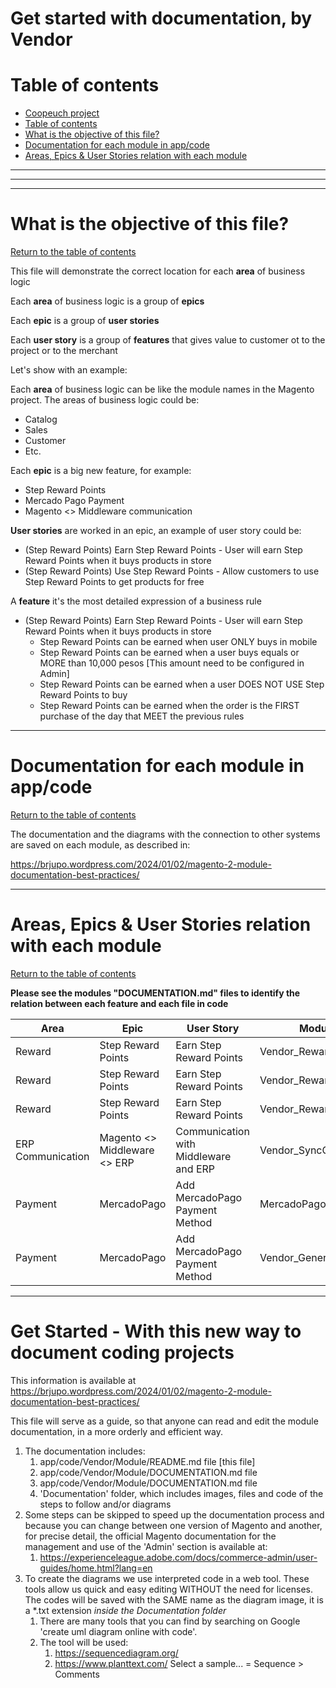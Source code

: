 # Get started with documentation, by Vendor

# Table of contents  <a id="tableOfContentsPhpStorm"></a>

<!-- TOC -->

* [Coopeuch project](#coopeuch-project)
* [Table of contents  <a id="tableOfContentsPhpStorm"></a>](#table-of-contents-a-idtableofcontentsphpstorma)
* [What is the objective of this file? <a id="objective"></a>](#what-is-the-objective-of-this-file-a-idobjectivea)
* [Documentation for each module in app/code](#documentation-for-each-module-in-appcode)
* [Areas, Epics & User Stories relation with each module](#areas-epics--user-stories-relation-with-each-module)

<!-- TOC -->

---

---

---

# What is the objective of this file? <a id="objective"></a>

[Return to the table of contents](#table-of-contents-a-idtableofcontentsphpstorma)

This file will demonstrate the correct location for each **area** of business logic

Each **area** of business logic is a group of **epics**

Each **epic** is a group of **user stories**

Each **user story** is a group of **features** that gives value to customer ot to the project or to the merchant

Let's show with an example:

Each **area** of business logic can be like the module names in the Magento project. The areas of business logic could
be:

- Catalog
- Sales
- Customer
- Etc.

Each **epic** is a big new feature, for example:

- Step Reward Points
- Mercado Pago Payment
- Magento <> Middleware communication

**User stories** are worked in an epic, an example of user story could be:

- (Step Reward Points) Earn Step Reward Points - User will earn Step Reward Points when it buys products in store
- (Step Reward Points) Use Step Reward Points - Allow customers to use Step Reward Points to get products for free

A **feature** it's the most detailed expression of a business rule

- (Step Reward Points) Earn Step Reward Points - User will earn Step Reward Points when it buys products in store
    - Step Reward Points can be earned when user ONLY buys in mobile
    - Step Reward Points can be earned when a user buys equals or MORE than 10,000
      pesos [This amount need to be configured in Admin]
    - Step Reward Points can be earned when a user DOES NOT USE Step Reward Points to buy
    - Step Reward Points can be earned when the order is the FIRST purchase of the day that MEET the previous rules

---

# Documentation for each module in app/code

[Return to the table of contents](#table-of-contents-a-idtableofcontentsphpstorma)

The documentation and the diagrams with the connection to other systems are saved on each module, as described in:

https://brjupo.wordpress.com/2024/01/02/magento-2-module-documentation-best-practices/

---

# Areas, Epics & User Stories relation with each module

[Return to the table of contents](#table-of-contents-a-idtableofcontentsphpstorma)

**Please see the modules "DOCUMENTATION.md" files to identify the relation between each feature and each
file in code**

| Area              | Epic                         | User Story                            | Module                 |
|-------------------|------------------------------|---------------------------------------|------------------------|
| Reward            | Step Reward Points           | Earn Step Reward Points               | Vendor_Reward          |
| Reward            | Step Reward Points           | Earn Step Reward Points               | Vendor_RewardGraphQl   |
| Reward            | Step Reward Points           | Earn Step Reward Points               | Vendor_RewardPoints    |   
| ERP Communication | Magento <> Middleware <> ERP | Communication with Middleware and ERP | Vendor_SyncOrders      |
| Payment           | MercadoPago                  | Add MercadoPago Payment Method        | MercadoPago_Core       |  
| Payment           | MercadoPago                  | Add MercadoPago Payment Method        | Vendor_GenerateInvoice |  

---

# Get Started - With this new way to document coding projects

This information is available at https://brjupo.wordpress.com/2024/01/02/magento-2-module-documentation-best-practices/

This file will serve as a guide, so that anyone can read and edit the module
documentation, in a more orderly and efficient way.

1. The documentation includes:
    1. app/code/Vendor/Module/README.md file [this file]
    2. app/code/Vendor/Module/DOCUMENTATION.md file
    2. app/code/Vendor/Module/DOCUMENTATION.md file
    3. 'Documentation' folder, which includes images, files and code of the
       steps to follow and/or diagrams
2. Some steps can be skipped to speed up the documentation process and because
   you can change between one version of Magento and another, for precise detail,
   the official Magento documentation for the management and use of the 'Admin'
   section is available at:
    1. https://experienceleague.adobe.com/docs/commerce-admin/user-guides/home.html?lang=en
3. To create the diagrams we use interpreted code in a web tool. These tools
   allow us quick and easy editing WITHOUT the need for licenses. The codes will
   be saved with the SAME name as the diagram image, it is a *.txt extension
   *inside the Documentation folder*
    1. There are many tools that you can find by searching on Google 'create
       uml diagram online with code'.
    2. The tool will be used:
        1. https://sequencediagram.org/
        2. https://www.planttext.com/ Select a sample... = Sequence > Comments

